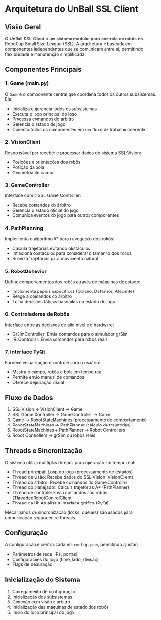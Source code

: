 # Arquitetura do UnBall SSL Client

## Visão Geral

O UnBall SSL Client é um sistema modular para controle de robôs na RoboCup Small Size League (SSL). 
A arquitetura é baseada em componentes independentes que se comunicam entre si, permitindo 
flexibilidade e manutenção simplificada.

## Componentes Principais

### 1. Game (main.py)

O `Game` é o componente central que coordena todos os outros subsistemas. Ele:
- Inicializa e gerencia todos os subsistemas
- Executa o loop principal do jogo
- Processa comandos do árbitro
- Gerencia o estado do jogo
- Conecta todos os componentes em um fluxo de trabalho coerente

### 2. VisionClient

Responsável por receber e processar dados do sistema SSL-Vision:
- Posições e orientações dos robôs
- Posição da bola
- Geometria do campo

### 3. GameController

Interface com o SSL Game Controller:
- Recebe comandos do árbitro
- Gerencia o estado oficial do jogo
- Comunica eventos do jogo para outros componentes

### 4. PathPlanning

Implementa o algoritmo A* para navegação dos robôs:
- Calcula trajetórias evitando obstáculos
- Inflaciona obstáculos para considerar o tamanho dos robôs
- Suaviza trajetórias para movimento natural

### 5. RobotBehavior

Define comportamentos dos robôs através de máquinas de estado:
- Implementa papéis específicos (Goleiro, Defensor, Atacante)
- Reage a comandos do árbitro
- Toma decisões táticas baseadas no estado do jogo

### 6. Controladores de Robôs

Interface entre as decisões de alto nível e o hardware:
- GrSimController: Envia comandos para o simulador grSim
- IRLController: Envia comandos para robôs reais

### 7. Interface PyQt

Fornece visualização e controle para o usuário:
- Mostra o campo, robôs e bola em tempo real
- Permite envio manual de comandos
- Oferece depuração visual

## Fluxo de Dados

1. SSL-Vision → VisionClient → Game
2. SSL Game Controller → GameController → Game
3. Game → RobotStateMachines (processamento de comportamento)
4. RobotStateMachines → PathPlanner (cálculo de trajetórias)
5. RobotStateMachines + PathPlanner → Robot Controllers
6. Robot Controllers → grSim ou robôs reais

## Threads e Sincronização

O sistema utiliza múltiplas threads para operação em tempo real:
- Thread principal: Loop do jogo (processamento de estados)
- Thread de visão: Recebe dados do SSL-Vision (VisionClient)
- Thread do árbitro: Recebe comandos do Game Controller
- Thread do planejador: Calcula trajetórias A* (PathPlanner)
- Thread de controle: Envia comandos aos robôs (ThreadedRobotControlClient)
- Thread da UI: Atualiza a interface gráfica (PyQt)

Mecanismos de sincronização (locks, queues) são usados para comunicação segura entre threads.

## Configuração

A configuração é centralizada em `config.json`, permitindo ajustar:
- Parâmetros de rede (IPs, portas)
- Configurações do jogo (time, lado, divisão)
- Flags de depuração

## Inicialização do Sistema

1. Carregamento de configuração
2. Inicialização dos subsistemas
3. Conexão com visão e árbitro
4. Inicialização das máquinas de estado dos robôs
5. Início do loop principal do jogo